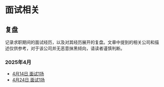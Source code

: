 # 面试相关

## 复盘

记录求职期间的面试经历，以及对其经历展开的复盘。文章中提到的相关公司和描述仅供参考，对于该公司并无恶意抹黑倾向，请读者谨慎判断。

### 2025年4月

- [4月14日 面试1场](interview/250414)
- [4月24日 面试1场](interview/250424)
